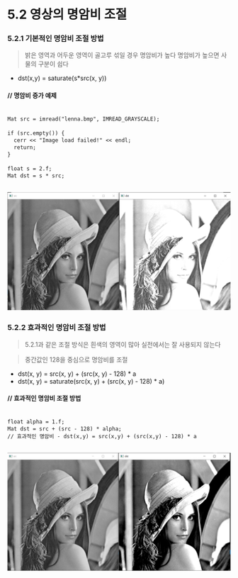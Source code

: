 5.2 영상의 명암비 조절
==================

### 5.2.1 기본적인 명암비 조절 방법
> 밝은 영역과 어두운 영역이 골고루 섞일 경우 명암비가 높다
> 명암비가 높으면 사물의 구분이 쉽다

* dst(x,y) = saturate(s*src(x, y))

#### // 명암비 증가 예제
<pre>
<code>
Mat src = imread("lenna.bmp", IMREAD_GRAYSCALE);

if (src.empty()) {
  cerr << "Image load failed!" << endl;
  return;
}

float s = 2.f;
Mat dst = s * src;
</code>
</pre>
![Alt text](https://github.com/kvmii/opencv/blob/main/brightness/contrast/contrast1.png?raw=true)

### 5.2.2 효과적인 명암비 조절 방법
> 5.2.1과 같은 조절 방식은 흰색의 영역이 많아
> 실전에서는 잘 사용되지 않는다

> 중간값인 128을 중심으로 명암비를 조절

* dst(x, y) = src(x, y) + (src(x, y) - 128) * a
* dst(x, y) = saturate(src(x, y) + (src(x, y) - 128) * a)

#### // 효과적인 명암비 조절 방법
<pre>
<code>
float alpha = 1.f;
Mat dst = src + (src - 128) * alpha;
// 효과적인 명암비 - dst(x,y) = src(x,y) + (src(x,y) - 128) * a
</code>
</pre>
![Alt text](https://github.com/kvmii/opencv/blob/main/brightness/contrast/contrast2.png?raw=true)
